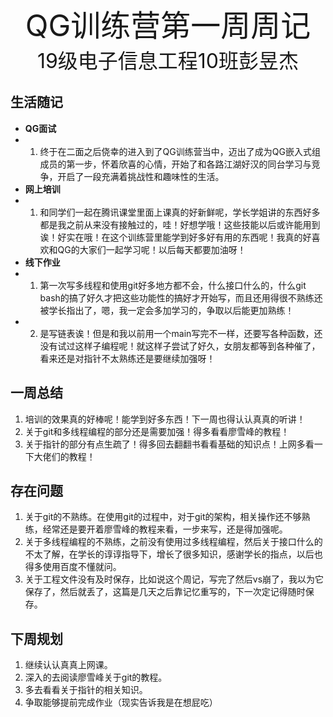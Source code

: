 <center><font size=7>QG训练营第一周周记</center></font>
 <center><font size=6>19级电子信息工程10班彭昱杰</center></font>

## 生活随记
* **QG面试** 
* 1. 终于在二面之后侥幸的进入到了QG训练营当中，迈出了成为QG嵌入式组成员的第一步，怀着欣喜的心情，开始了和各路江湖好汉的同台学习与竞争，开启了一段充满着挑战性和趣味性的生活。
* **网上培训** 
* 1. 和同学们一起在腾讯课堂里面上课真的好新鲜呢，学长学姐讲的东西好多都是我之前从来没有接触过的，哇！好想学哦！这些技能以后或许能用到诶！好实在哦！在这个训练营里能学到好多好有用的东西呢！我真的好喜欢和QG的大家们一起学习呢！以后每天都要加油呀！
* **线下作业** 
* 1. 第一次写多线程和使用git好多地方都不会，什么接口什么的，什么git bash的搞了好久才把这些功能性的搞好才开始写，而且还用得很不熟练还被学长指出了，嗯，我一定会多加学习的，争取以后能更加熟练！
* 2. 是写链表诶！但是和我以前用一个main写完不一样，还要写各种函数，还没有试过这样子编程呢！就这样子尝试了好久，女朋友都等到各种催了，看来还是对指针不太熟练还是要继续加强呀！


## 一周总结
1. 培训的效果真的好棒呢！能学到好多东西！下一周也得认认真真的听讲！
2. 关于git和多线程编程的部分还是需要加强！得多看看廖雪峰的教程！
3. 关于指针的部分有点生疏了！得多回去翻翻书看看基础的知识点！上网多看一下大佬们的教程！
## 存在问题
1. 关于git的不熟练。在使用git的过程中，对于git的架构，相关操作还不够熟练，经常还是要开着廖雪峰的教程来看，一步来写，还是得加强呢。
2. 关于多线程编程的不熟练，之前没有使用过多线程编程，然后关于接口什么的不太了解，在学长的谆谆指导下，增长了很多知识，感谢学长的指点，以后也得多使用百度不懂就问。
3. 关于工程文件没有及时保存，比如说这个周记，写完了然后vs崩了，我以为它保存了，然后就丢了，这篇是几天之后靠记忆重写的，下一次定记得随时保存。

## 下周规划
1. 继续认认真真上网课。
2. 深入的去阅读廖雪峰关于git的教程。
3. 多去看看关于指针的相关知识。
4. 争取能够提前完成作业（现实告诉我是在想屁吃）